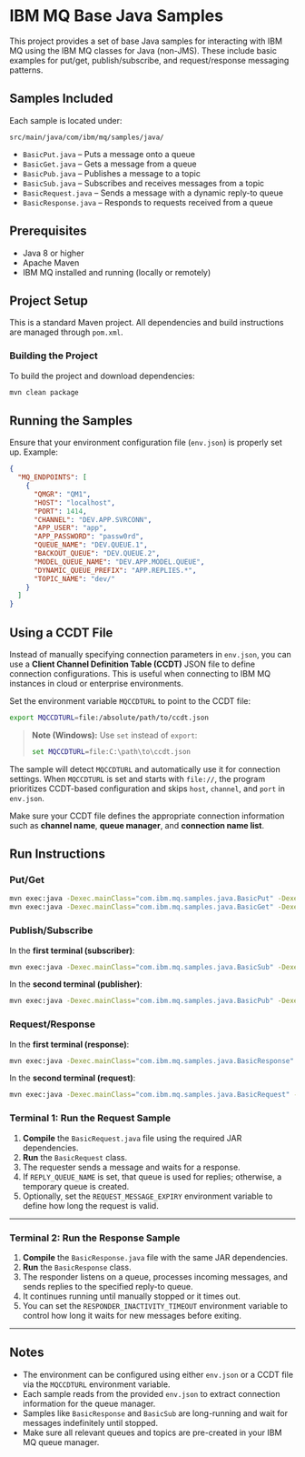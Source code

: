 # IBM MQ Base Java Samples

This project provides a set of base Java samples for interacting with IBM MQ using the IBM MQ classes for Java (non-JMS). These include basic examples for put/get, publish/subscribe, and request/response messaging patterns.

## Samples Included

Each sample is located under:

```
src/main/java/com/ibm/mq/samples/java/
```

- `BasicPut.java` – Puts a message onto a queue  
- `BasicGet.java` – Gets a message from a queue  
- `BasicPub.java` – Publishes a message to a topic  
- `BasicSub.java` – Subscribes and receives messages from a topic  
- `BasicRequest.java` – Sends a message with a dynamic reply-to queue  
- `BasicResponse.java` – Responds to requests received from a queue  

## Prerequisites

- Java 8 or higher  
- Apache Maven  
- IBM MQ installed and running (locally or remotely)  

## Project Setup

This is a standard Maven project. All dependencies and build instructions are managed through `pom.xml`.

### Building the Project

To build the project and download dependencies:

```bash
mvn clean package
```
## Running the Samples

Ensure that your environment configuration file (`env.json`) is properly set up. Example:

```json
{
  "MQ_ENDPOINTS": [
    {
      "QMGR": "QM1",
      "HOST": "localhost",
      "PORT": 1414,
      "CHANNEL": "DEV.APP.SVRCONN",
      "APP_USER": "app",
      "APP_PASSWORD": "passw0rd",
      "QUEUE_NAME": "DEV.QUEUE.1",
      "BACKOUT_QUEUE": "DEV.QUEUE.2",
      "MODEL_QUEUE_NAME": "DEV.APP.MODEL.QUEUE",
      "DYNAMIC_QUEUE_PREFIX": "APP.REPLIES.*",
      "TOPIC_NAME": "dev/"
    }
  ]
}
```
## Using a CCDT File

Instead of manually specifying connection parameters in `env.json`, you can use a **Client Channel Definition Table (CCDT)** JSON file to define connection configurations. This is useful when connecting to IBM MQ instances in cloud or enterprise environments.

Set the environment variable `MQCCDTURL` to point to the CCDT file:

```bash
export MQCCDTURL=file:/absolute/path/to/ccdt.json
```

> **Note (Windows):** Use `set` instead of `export`:
>
> ```cmd
> set MQCCDTURL=file:C:\path\to\ccdt.json
> ```

The sample will detect `MQCCDTURL` and automatically use it for connection settings. When `MQCCDTURL` is set and starts with `file://`, the program prioritizes CCDT-based configuration and skips `host`, `channel`, and `port` in `env.json`.

Make sure your CCDT file defines the appropriate connection information such as **channel name**, **queue manager**, and **connection name list**.


## Run Instructions

### Put/Get

```bash
mvn exec:java -Dexec.mainClass="com.ibm.mq.samples.java.BasicPut" -Dexec.args="env.json"
mvn exec:java -Dexec.mainClass="com.ibm.mq.samples.java.BasicGet" -Dexec.args="env.json"
```

### Publish/Subscribe

In the **first terminal (subscriber)**:

```bash
mvn exec:java -Dexec.mainClass="com.ibm.mq.samples.java.BasicSub" -Dexec.args="env.json"
```

In the **second terminal (publisher)**:

```bash
mvn exec:java -Dexec.mainClass="com.ibm.mq.samples.java.BasicPub" -Dexec.args="env.json"
```

### Request/Response

In the **first terminal (response)**:

```bash
mvn exec:java -Dexec.mainClass="com.ibm.mq.samples.java.BasicResponse" -Dexec.args="env.json"
```

In the **second terminal (request)**:

```bash
mvn exec:java -Dexec.mainClass="com.ibm.mq.samples.java.BasicRequest" -Dexec.args="env.json"
```
### Terminal 1: Run the Request Sample

1. **Compile** the `BasicRequest.java` file using the required JAR dependencies.
2. **Run** the `BasicRequest` class.
3. The requester sends a message and waits for a response.
4. If `REPLY_QUEUE_NAME` is set, that queue is used for replies; otherwise, a temporary queue is created.
5. Optionally, set the `REQUEST_MESSAGE_EXPIRY` environment variable to define how long the request is valid.

---

### Terminal 2: Run the Response Sample

1. **Compile** the `BasicResponse.java` file with the same JAR dependencies.
2. **Run** the `BasicResponse` class.
3. The responder listens on a queue, processes incoming messages, and sends replies to the specified reply-to queue.
4. It continues running until manually stopped or it times out.
5. You can set the `RESPONDER_INACTIVITY_TIMEOUT` environment variable to control how long it waits for new messages before exiting.

---
## Notes

- The environment can be configured using either `env.json` or a CCDT file via the `MQCCDTURL` environment variable.
- Each sample reads from the provided `env.json` to extract connection information for the queue manager.
- Samples like `BasicResponse` and `BasicSub` are long-running and wait for messages indefinitely until stopped.
- Make sure all relevant queues and topics are pre-created in your IBM MQ queue manager.

